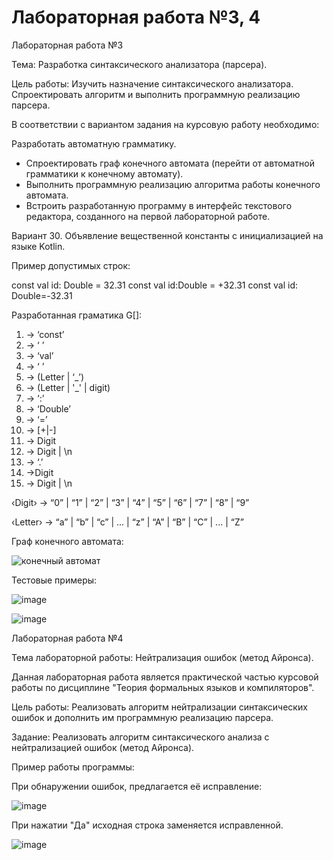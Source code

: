 # Лабораторная работа №3, 4

Лабораторная работа №3

Тема: Разработка синтаксического анализатора (парсера).

Цель работы: Изучить назначение синтаксического анализатора. Спроектировать алгоритм и выполнить программную реализацию парсера.

В соответствии с вариантом задания на курсовую работу необходимо:

Разработать автоматную грамматику.
- Спроектировать граф конечного автомата (перейти от автоматной грамматики к конечному автомату).
- Выполнить программную реализацию алгоритма работы конечного автомата.
- Встроить разработанную программу в интерфейс текстового редактора, созданного на первой лабораторной работе.


Вариант 30. Объявление вещественной константы с инициализацией на языке Kotlin.


Пример допустимых строк:

const val id: Double = 32.31
const val id:Double = +32.31
const val id: Double=-32.31


Разработанная граматика G[<DEF>]:

1.  <DEF> -> ‘const’ <CONST>
2.  <CONST> -> ‘ ’ <SPACE>
3.  <SPACE> -> ‘val’ <VAL>
4.  <VAL> -> ‘ ’ <ID>
5.  <ID> -> (Letter | ‘_’) <IDREM>
6.  <IDREM> -> (Letter | '_' | digit) <IDREM>   
7.  <IDREM> -> ‘:’ <TYPE>
8.  <TYPE> -> ‘Double’ <EQUAL>
9.  <EQUAL> -> ‘=’ <DOUBLE>
10.  <DOUBLE> -> [+|-] <NUMBER>
11.  <NUMBER> -> Digit <NUMBERREM>
12.  <NUMBERREM> -> Digit <NUMBERREM> | \n
13.  <NUMBERREM> -> ‘.’ <DECIMAL>
14.  <DECIMAL> ->Digit <DECIMALREM>
15.  <DECIMALREM> -> Digit <DECIMALREM> | \n

‹Digit› → “0” | “1” | “2” | “3” | “4” | “5” | “6” | “7” | “8” | “9”

‹Letter› → “a” | “b” | “c” | ... | “z” | “A” | “B” | “C” | ... | “Z”


Граф конечного автомата:

![конечный автомат](https://github.com/YanaAnufrieva/Text-editor/assets/108725129/f7e61fd8-5cca-42d0-9a87-b0a4e2c745fe)

Тестовые примеры:

![image](https://github.com/YanaAnufrieva/Text-editor/assets/108725129/2dc767d0-7782-4264-9ddb-0fd03fcfa1e2)

![image](https://github.com/YanaAnufrieva/Text-editor/assets/108725129/7bf37c2b-078d-4625-9e1f-f55909ea7b26)



Лабораторная работа №4

Тема лабораторной работы: Нейтрализация ошибок (метод Айронса).

Данная лабораторная работа является практической частью курсовой работы по дисциплине "Теория формальных языков и компиляторов".

Цель работы: Реализовать алгоритм нейтрализации синтаксических ошибок и дополнить им программную реализацию парсера.

Задание: Реализовать алгоритм синтаксического анализа с нейтрализацией ошибок (метод Айронса). 

Пример работы программы:

При обнаружении ошибок, предлагается её исправление:

![image](https://github.com/YanaAnufrieva/Text-editor/assets/108725129/a3ff737e-b5f5-4a91-a827-9f9d64c9e8f3)

При нажатии "Да" исходная строка заменяется исправленной.

![image](https://github.com/YanaAnufrieva/Text-editor/assets/108725129/78a06c81-1bcc-4aa4-bf96-e0d19dbfb40d)



